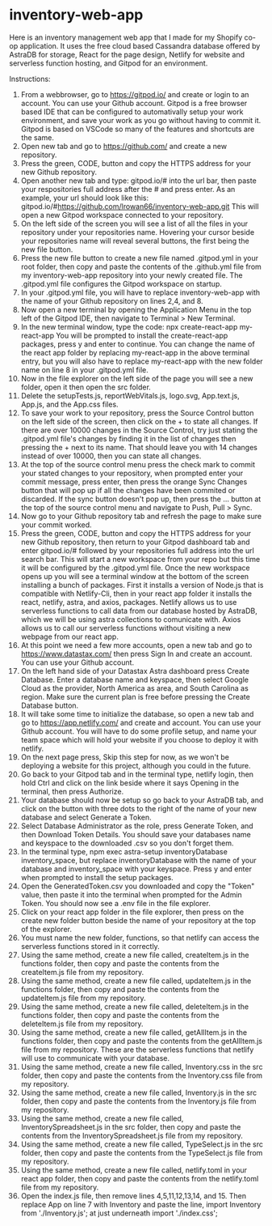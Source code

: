 # inventory-web-app
Here is an inventory management web app that I made for my Shopify co-op application. It uses the free cloud based Cassandra database offered by AstraDB for storage, React for the page design, Netlify for website and serverless function hosting, and Gitpod for an environment.

Instructions:

1. From a webbrowser, go to https://gitpod.io/ and create or login to an account. You can use your Github account.
    Gitpod is a free browser based IDE that can be configured to automativally setup your work environment, and save your work as you go without having to commit it.
    Gitpod is based on VSCode so many of the features and shortcuts are the same.
2. Open new tab and go to https://github.com/ and create a new repository.
3. Press the green, CODE, button and copy the HTTPS address for your new Github repository.
4. Open another new tab and type: gitpod.io/# into the url bar, then paste your respositories full address after the # and press enter.
    As an example, your url should look like this: gitpod.io/#https://github.com/lrowan66/inventory-web-app.git
    This will open a new Gitpod workspace connected to your repository.
5. On the left side of the screen you will see a list of all the files in your repository under your repositories name. Hovering your cursor beside your repositories name will reveal several buttons, the first being the new file button.
6. Press the new file button to create a new file named .gitpod.yml in your root folder, then copy and paste the contents of the .github.yml file from my inventory-web-app repository into your newly created file.
    The .gitpod.yml file configures the Gitpod workspace on startup.
7. In your .gitpod.yml file, you will have to replace inventory-web-app with the name of your Github repository on lines 2,4, and 8.
8. Now open a new terminal by opening the Application Menu in the top left of the Gitpod IDE, then navigate to Terminal > New Terminal.
9. In the new terminal window, type the code: npx create-react-app my-react-app
    You will be prompted to install the create-react-app packages, press y and enter to continue.
    You can change the name of the react app folder by replacing my-react-app in the above terminal entry, but you will also have to replace my-react-app with the new folder name on line 8 in your .gitpod.yml file.
10. Now in the file explorer on the left side of the page you will see a new folder, open it then open the src folder.
11. Delete the setupTests.js, reportWebVitals.js, logo.svg, App.text.js, App.js, and the App.css files.
12. To save your work to your repository, press the Source Control button on the left side of the screen, then click on the + to state all changes.
    If there are over 10000 changes in the Source Control, try just stating the .gitpod.yml file's changes by finding it in the list of changes then pressing the + next to  its name. That should leave you with 14 changes instead of over 10000, then you can state all changes.
13. At the top of the source control menu press the check mark to commit your stated changes to your repository, when prompted enter your commit message, press enter, then press the orange Sync Changes button that will pop up if all the changes have been commited or discarded.
    If the sync button doesn't pop up, then press the ... button at the top of the source control menu and navigate to Push, Pull > Sync.
14. Now go to your Github repository tab and refresh the page to make sure your commit worked.
15. Press the green, CODE, button and copy the HTTPS address for your new Github repository, then return to your Gitpod dashboard tab and enter gitpod.io/# followed by your repositories full address into the url search bar.
    This will start a new workspace from your repo but this time it will be configured by the .gitpod.yml file.
    Once the new workspace opens up you will see a terminal window at the bottom of the screen installing a bunch of packages. First it installs a version of Node.js that is compatible with Netlify-Cli, then in your react app folder it installs the react, netlify, astra, and axios, packages.
    Netlify allows us to use serverless functions to call data from our database hosted by AstraDB, which we will be using astra collections to comunicate with.
    Axios allows us to call our serverless functions without visiting a new webpage from our react app.
16. At this point we need a few more accounts, open a new tab and go to https://www.datastax.com/ then press Sign In and create an account. You can use your Github account.
17. On the left hand side of your Datastax Astra dashboard press Create Database. Enter a database name and keyspace, then select Google Cloud as the provider, North America as area, and South Carolina as region. Make sure the current plan is free before pressing the Create Database button.
18. It will take some time to initialize the database, so open a new tab and go to https://app.netlify.com/ and create and account. You can use your Github account.
    You will have to do some profile setup, and name your team space which will hold your website if you choose to deploy it with netlify.
19. On the next page press, Skip this step for now, as we won't be deploying a website for this project, although you could in the future.
20. Go back to your Gitpod tab and in the terminal type, netlify login, then hold Ctrl and click on the link beside where it says Opening in the terminal, then press Authorize.
21. Your database should now be setup so go back to your AstraDB tab, and click on the button with three dots to the right of the name of your new database and select Generate a Token.
22. Select Database Administrator as the role, press Generate Token, and then Download Token Details.
    You should save your databases name and keyspace to the downloaded .csv so you don't forget them.
23. In the terminal type, npm exec astra-setup inventoryDatabase inventory_space, but replace inventoryDatabase with the name of your database and inventory_space with your keyspace. Press y and enter when prompted to install the setup packages.
24. Open the GeneratedToken.csv you downloaded and copy the "Token" value, then paste it into the terminal when prompted for the Admin Token.
    You should now see a .env file in the file explorer.
25. Click on your react app folder in the file explorer, then press on the create new folder button beside the name of your repository at the top of the explorer.
26. You must name the new folder, functions, so that netlify can access the serverless functions stored in it correctly.
27. Using the same method, create a new file called, createItem.js in the functions folder, then copy and paste the contents from the createItem.js file from my repository.
28. Using the same method, create a new file called, updateItem.js in the functions folder, then copy and paste the contents from the updateItem.js file from my repository.
29. Using the same method, create a new file called, deleteItem.js in the functions folder, then copy and paste the contents from the deleteItem.js file from my repository.
30. Using the same method, create a new file called, getAllItem.js in the functions folder, then copy and paste the contents from the getAllItem.js file from my repository.
    These are the serverless functions that netlify will use to communicate with your database.
31. Using the same method, create a new file called, Inventory.css in the src folder, then copy and paste the contents from the Inventory.css file from my repository.
32. Using the same method, create a new file called, Inventory.js in the src folder, then copy and paste the contents from the Inventory.js file from my repository.
33. Using the same method, create a new file called, InventorySpreadsheet.js in the src folder, then copy and paste the contents from the InventorySpreadsheet.js file from my repository.
34. Using the same method, create a new file called, TypeSelect.js in the src folder, then copy and paste the contents from the TypeSelect.js file from my repository.
35. Using the same method, create a new file called, netlify.toml in your react app folder, then copy and paste the contents from the netlify.toml file from my repository.
36. Open the index.js file, then remove lines 4,5,11,12,13,14, and 15. Then replace App on line 7 with Inventory and paste the line, import Inventory from './Inventory.js'; at just underneath import './index.css';